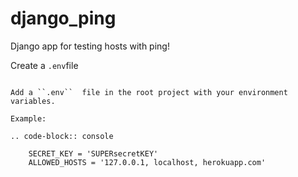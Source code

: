 # django_ping

Django app for testing hosts with ping!

Create a ``.env``file
~~~~~~~~~~~~~~~~

Add a ``.env``  file in the root project with your environment variables.

Example:

.. code-block:: console

	SECRET_KEY = 'SUPERsecretKEY'
	ALLOWED_HOSTS = '127.0.0.1, localhost, herokuapp.com'